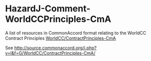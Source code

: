 # HazardJ-Comment-WorldCCPrinciples-CmA

A list of resources in CommonAccord format relating to the WorldCC Contract Principles <a href="https://github.com/WorldCC/ContractPrinciples-CmA">WorldCC/ContractPrinciples-CmA</a> 

See <a href="http://source.commonaccord.org/i.php?v=l&f=G/WorldCC/ContractPrinciples-CmA/">http://source.commonaccord.org/i.php?v=l&f=G/WorldCC/ContractPrinciples-CmA/</a>
